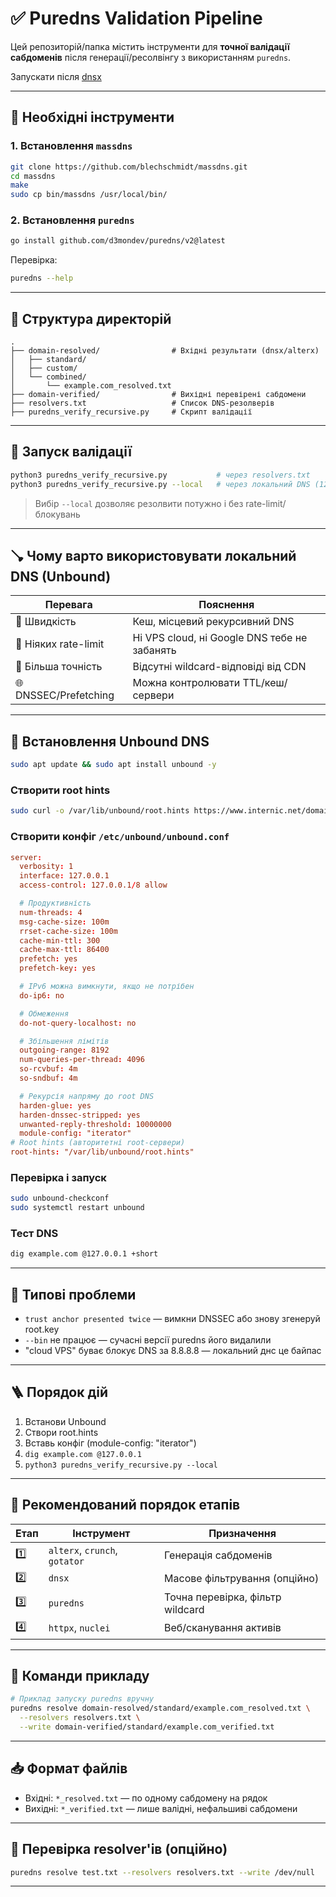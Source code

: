# ✅ Puredns Validation Pipeline

Цей репозиторій/папка містить інструменти для **точної валідації сабдоменів** після генерації/ресолвінгу з використанням `puredns`.

Запускати після [dnsx](https://github.com/Zavada-Nazarii/usefulCommands/tree/master/scripts/DNS-Recon/DNS_trickest_resolvers)

---

## 🔧 Необхідні інструменти

### 1. Встановлення `massdns`

```bash
git clone https://github.com/blechschmidt/massdns.git
cd massdns
make
sudo cp bin/massdns /usr/local/bin/
```

### 2. Встановлення `puredns`

```bash
go install github.com/d3mondev/puredns/v2@latest
```

Перевірка:

```bash
puredns --help
```

---

## 📁 Структура директорій

```
.
├── domain-resolved/                # Вхідні результати (dnsx/alterx)
│   ├── standard/
│   ├── custom/
│   └── combined/
│       └── example.com_resolved.txt
├── domain-verified/                # Вихідні перевірені сабдомени
├── resolvers.txt                   # Список DNS-резолверів
├── puredns_verify_recursive.py     # Скрипт валідації
```

---

## 🚀 Запуск валідації

```bash
python3 puredns_verify_recursive.py           # через resolvers.txt
python3 puredns_verify_recursive.py --local   # через локальний DNS (127.0.0.1)
```

> Вибір `--local` дозволяє резолвити потужно і без rate-limit/блокувань

---

## 🪠 Чому варто використовувати локальний DNS (Unbound)

| Перевага              | Пояснення                                  |
| --------------------- | ------------------------------------------ |
| 🚀 Швидкість          | Кеш, місцевий рекурсивний DNS              |
| 🚫 Ніяких rate-limit  | Ні VPS cloud, ні Google DNS тебе не забанять |
| 🔐 Більша точність    | Відсутні wildcard-відповіді від CDN        |
| 🌐 DNSSEC/Prefetching | Можна контролювати TTL/кеш/сервери         |

---

## 🔨 Встановлення Unbound DNS

```bash
sudo apt update && sudo apt install unbound -y
```

### Створити root hints

```bash
sudo curl -o /var/lib/unbound/root.hints https://www.internic.net/domain/named.cache
```

### Створити конфіг `/etc/unbound/unbound.conf`

```conf
server:
  verbosity: 1
  interface: 127.0.0.1
  access-control: 127.0.0.1/8 allow

  # Продуктивність
  num-threads: 4
  msg-cache-size: 100m
  rrset-cache-size: 100m
  cache-min-ttl: 300
  cache-max-ttl: 86400
  prefetch: yes
  prefetch-key: yes

  # IPv6 можна вимкнути, якщо не потрібен
  do-ip6: no

  # Обмеження
  do-not-query-localhost: no

  # Збільшення лімітів
  outgoing-range: 8192
  num-queries-per-thread: 4096
  so-rcvbuf: 4m
  so-sndbuf: 4m

  # Рекурсія напряму до root DNS
  harden-glue: yes
  harden-dnssec-stripped: yes
  unwanted-reply-threshold: 10000000
  module-config: "iterator"
# Root hints (авторитетні root-сервери)
root-hints: "/var/lib/unbound/root.hints"
```

### Перевірка і запуск

```bash
sudo unbound-checkconf
sudo systemctl restart unbound
```

### Тест DNS

```bash
dig example.com @127.0.0.1 +short
```

---

## 🧪 Типові проблеми

- `trust anchor presented twice` — вимкни DNSSEC або знову згенеруй root.key
- `--bin` не працює — сучасні версії puredns його видалили
- "cloud VPS" буває блокує DNS за 8.8.8.8 — локальний днс це байпас

---

## 🪜 Порядок дій

1. Встанови Unbound
2. Створи root.hints
3. Вставь конфіг (module-config: "iterator")
4. `dig example.com @127.0.0.1`
5. `python3 puredns_verify_recursive.py --local`

---

## 🧩 Рекомендований порядок етапів

| Етап | Інструмент | Призначення |
|------|------------|-------------|
| 1️⃣  | `alterx`, `crunch`, `gotator` | Генерація сабдоменів |
| 2️⃣  | `dnsx` | Масове фільтрування (опційно) |
| 3️⃣  | `puredns` | Точна перевірка, фільтр wildcard |
| 4️⃣  | `httpx`, `nuclei` | Веб/сканування активів |

---

## 📌 Команди прикладу

```bash
# Приклад запуску puredns вручну
puredns resolve domain-resolved/standard/example.com_resolved.txt \
  --resolvers resolvers.txt \
  --write domain-verified/standard/example.com_verified.txt
```

---

## 📥 Формат файлів

- Вхідні: `*_resolved.txt` — по одному сабдомену на рядок
- Вихідні: `*_verified.txt` — лише валідні, нефальшиві сабдомени

---

## 🧪 Перевірка resolver'ів (опційно)

```bash
puredns resolve test.txt --resolvers resolvers.txt --write /dev/null
```
---

